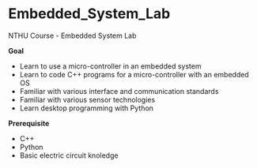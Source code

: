 # Embedded_System_Lab
NTHU Course - Embedded System Lab

**Goal**
- Learn to use a micro-controller in an embedded system
- Learn to code C++ programs for a micro-controller with an embedded OS
- Familiar with various interface and communication standards
- Familiar with various sensor technologies
- Learn desktop programming with Python

**Prerequisite**
- C++
- Python
- Basic electric circuit knoledge
